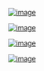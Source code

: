 [![image](https://www.linkpicture.com/q/Screenshot_20220624-235545.png)](https://www.linkpicture.com/view.php?img=LPic62b5f5d2009e1502608338)

[![image](https://www.linkpicture.com/q/Screenshot_20220625-003033.png)](https://www.linkpicture.com/view.php?img=LPic62b5f5260b520305558340)

[![image](https://www.linkpicture.com/q/Screenshot_20220624-235538.png)](https://www.linkpicture.com/view.php?img=LPic62b5f6313fbec1321751247)

[![image](https://www.linkpicture.com/q/Screenshot_20220624-235532.png)](https://www.linkpicture.com/view.php?img=LPic62b5f6607a879414178211)
